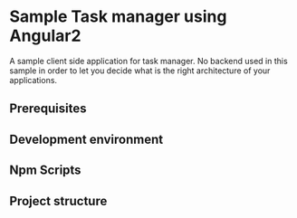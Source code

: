# Sample Task manager using Angular2
A sample client side application for task manager. No backend used in this sample in order to let you decide what is the right architecture of your applications.
## Prerequisites
## Development environment
## Npm Scripts
## Project structure

